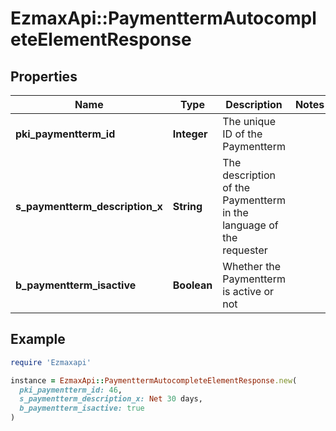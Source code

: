 # EzmaxApi::PaymenttermAutocompleteElementResponse

## Properties

| Name | Type | Description | Notes |
| ---- | ---- | ----------- | ----- |
| **pki_paymentterm_id** | **Integer** | The unique ID of the Paymentterm |  |
| **s_paymentterm_description_x** | **String** | The description of the Paymentterm in the language of the requester |  |
| **b_paymentterm_isactive** | **Boolean** | Whether the Paymentterm is active or not |  |

## Example

```ruby
require 'Ezmaxapi'

instance = EzmaxApi::PaymenttermAutocompleteElementResponse.new(
  pki_paymentterm_id: 46,
  s_paymentterm_description_x: Net 30 days,
  b_paymentterm_isactive: true
)
```

